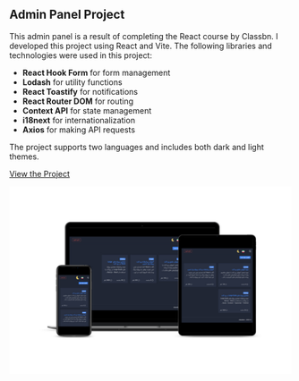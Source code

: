 ## Admin Panel Project

This admin panel is a result of completing the React course by Classbn. I developed this project using React and Vite. The following libraries and technologies were used in this project:

- **React Hook Form** for form management
- **Lodash** for utility functions
- **React Toastify** for notifications
- **React Router DOM** for routing
- **Context API** for state management
- **i18next** for internationalization
- **Axios** for making API requests

The project supports two languages and includes both dark and light themes.

[View the Project](https://parvin-noori.github.io/admin-dashboard/#/login)

![demo](https://github.com/parvin-noori/admin-dashboard/blob/master/src/assets/images/screenShots/smartmockups_adminDashboard.jpg)
